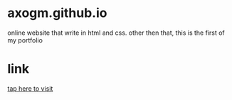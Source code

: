 # axogm.github.io
online website that write in html and css. other then that, this is the first of my portfolio
# link
<a href="http://axogmweb.unaux.com/">tap here to visit</a>
